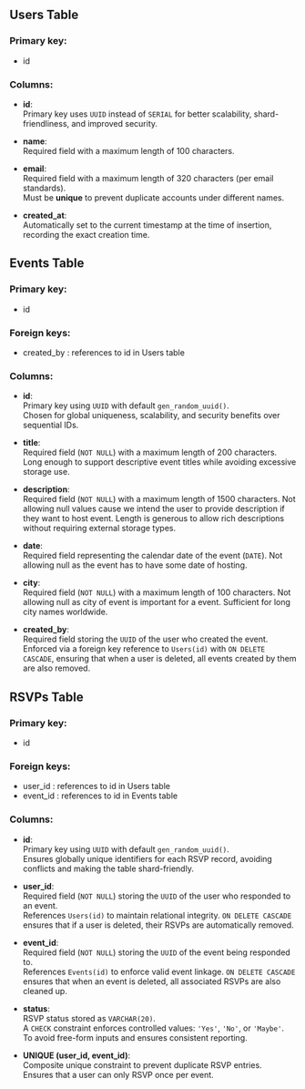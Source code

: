 ## Users Table
### Primary key:
- id

### Columns:
- **id**:  
  Primary key uses `UUID` instead of `SERIAL` for better scalability, shard-friendliness, and improved security.  

- **name**:  
  Required field with a maximum length of 100 characters.  

- **email**:  
  Required field with a maximum length of 320 characters (per email standards).  
  Must be **unique** to prevent duplicate accounts under different names.  

- **created_at**:  
  Automatically set to the current timestamp at the time of insertion, recording the exact creation time.  

## Events Table
### Primary key:
- id
### Foreign keys:
- created_by : references to id in Users table

### Columns:
- **id**:  
  Primary key using `UUID` with default `gen_random_uuid()`.  
  Chosen for global uniqueness, scalability, and security benefits over sequential IDs.  

- **title**:  
  Required field (`NOT NULL`) with a maximum length of 200 characters.  
  Long enough to support descriptive event titles while avoiding excessive storage use.  

- **description**:  
  Required field (`NOT NULL`) with a maximum length of 1500 characters. Not allowing null values cause we intend the user to provide description if they want to host event.
  Length is generous to allow rich descriptions without requiring external storage types.  

- **date**:  
  Required field representing the calendar date of the event (`DATE`). Not allowing null as the event has to have some date of hosting.

- **city**:  
  Required field (`NOT NULL`) with a maximum length of 100 characters. Not allowing null as city of event is important for a event.
  Sufficient for long city names worldwide.  

- **created_by**:  
  Required field storing the `UUID` of the user who created the event.  
  Enforced via a foreign key reference to `Users(id)` with `ON DELETE CASCADE`, ensuring that when a user is deleted, all events created by them are also removed.  

## RSVPs Table
### Primary key:
- id
### Foreign keys:
- user_id : references to id in Users table
- event_id : references to id in Events table

### Columns:
- **id**:  
  Primary key using `UUID` with default `gen_random_uuid()`.  
  Ensures globally unique identifiers for each RSVP record, avoiding conflicts and making the table shard-friendly.  

- **user_id**:  
  Required field (`NOT NULL`) storing the `UUID` of the user who responded to an event.  
  References `Users(id)` to maintain relational integrity. `ON DELETE CASCADE` ensures that if a user is deleted, their RSVPs are automatically removed.  

- **event_id**:  
  Required field (`NOT NULL`) storing the `UUID` of the event being responded to.  
  References `Events(id)` to enforce valid event linkage. `ON DELETE CASCADE` ensures that when an event is deleted, all associated RSVPs are also cleaned up.  

- **status**:  
  RSVP status stored as `VARCHAR(20)`.  
  A `CHECK` constraint enforces controlled values: `'Yes'`, `'No'`, or `'Maybe'`.  
  To avoid free-form inputs and ensures consistent reporting.  

- **UNIQUE (user_id, event_id)**:  
  Composite unique constraint to prevent duplicate RSVP entries.  
  Ensures that a user can only RSVP once per event.  
